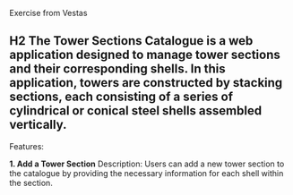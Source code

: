 
Exercise from Vestas

## H2 The Tower Sections Catalogue is a web application designed to manage tower sections and their corresponding shells. In this application, towers are constructed by stacking sections, each consisting of a series of cylindrical or conical steel shells assembled vertically.

Features:

**1. Add a Tower Section**
Description: Users can add a new tower section to the catalogue by providing the necessary information for each shell within the section.

